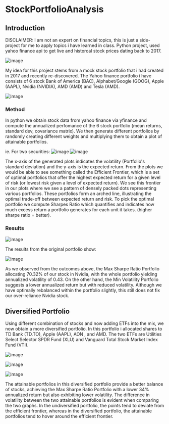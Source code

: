 # StockPortfolioAnalysis

## Introduction
DISCLAIMER: I am not an expert on financial topics, this is just a side-project for me to apply topics i have learned in class.
Python project, used yahoo finance api to get live and historcal stock prices dating back to 2017.

![image](https://github.com/amboym/StockPortfolioAnalysis/assets/162647158/e5a7828a-b229-4484-9734-485188d03725)

My idea for this project stems from a mock stock portfolio that i had created in 2017 and recently re-discovered. The Yahoo finance portfolio i have consists of 6 stock Bank of America (BAC), Alphabet/Google (GOOG), Apple (AAPL), Nvidia (NVIDIA), AMD (AMD) and Tesla (AMD). 


![image](https://github.com/amboym/StockPortfolioAnalysis/assets/162647158/ee4ebf4d-43c1-47b8-a565-11696c1eac28)

### Method

In python we obtain stock data from yahoo finance via yfinance and compute the annualized perfomance of the 6 stock portfolio (mean returns, standard dev, covariance matrix). We then generate different portfolios by randomly creating different weights and multiplying them to obtain a plot of attainable portfolios. 

ie. For two securities:
![image](https://github.com/amboym/StockPortfolioAnalysis/assets/162647158/7009c76a-4041-4ef1-8a89-5dc4729b55c2)
![image](https://github.com/amboym/StockPortfolioAnalysis/assets/162647158/b1b26989-f392-4d90-a443-dbe5b776a058)

The x-axis of the generated plots indicates the volatility (Portfolio's standard deviation) and the y-axis is the expected return. From the plots we would be able to see something called the Efficient Frontier, which is a set of optimal portfolios that offer the highest expected return for a given level of risk (or lowest risk given a level of expected return). We see this frontier in our plots where we see a pattern of densely packed dots representing various portfolios. These portfolios form an arched line, illustrating the optimal trade-off between expected return and risk. To pick the optimal portfolio we compute Sharpes Ratio which quantifies and indicates how much excess return a portfolio generates for each unit it takes. (higher sharpe ratio = better).

### Results

![image](https://github.com/amboym/StockPortfolioAnalysis/assets/162647158/4033d379-2922-428f-85f3-536cefe5163a)

The results from the original portfolio show:


![image](https://github.com/amboym/StockPortfolioAnalysis/assets/162647158/1994804f-6b99-4a24-be85-8868d7eb0d38)


As we observed from the outcomes above, the Max Sharpe Ratio Portfolio allocating  70.32% of our stock in Nvidia, with the whole portfolio yielding annualized volatility of 0.43. On the other hand, the Min Volatility Portfolio suggests a lower annualized return but with reduced volatility. Although we have optimally rebalanced within the portfolio slightly, this still does not fix our over-reliance Nvidia stock.

## Diversified Portfolio 

Using different combination of stocks and now adding ETFs into the mix, we now obtain a more diversified portfolio. In this portfolio i allocated shares to TD Bank (TD.TO), Apple (AAPL), AON , and AMD. The two ETFs are Utilities Select Selector SPDR Fund (XLU) and Vanguard Total Stock Market Index Fund (VTI).

![image](https://github.com/amboym/StockPortfolioAnalysis/assets/162647158/02d06579-e1a0-44f2-9246-99924c01d291)


![image](https://github.com/amboym/StockPortfolioAnalysis/assets/162647158/c4213c41-e0c3-4832-99b0-ad722dbb2a39)

![image](https://github.com/amboym/StockPortfolioAnalysis/assets/162647158/cf1e4caa-b05b-46ea-8956-3b06d15d1ced)


The attainable portfolios in this diversified portfolio provide a better balance of stocks, achieving the Max Sharpe Ratio Portfolio with a lower 34% annualized return but also exhibiting lower volatility. The difference in volatility between the two attainable portfolios is evident when comparing the two graphs. In the undiversified portfolio, the points tend to deviate from the efficient frontier, whereas in the diversified portfolio, the attainable portfolios tend to hover around the efficient frontier.
